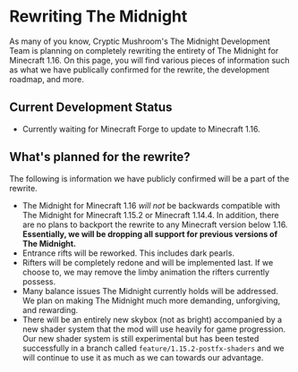 # Rewriting The Midnight
As many of you know, Cryptic Mushroom's The Midnight Development Team is planning on completely rewriting the entirety of The Midnight for Minecraft 1.16. On this page, you will find various pieces of information such as what we have publically confirmed for the rewrite, the development roadmap, and more.

## Current Development Status
- Currently waiting for Minecraft Forge to update to Minecraft 1.16.

## What's planned for the rewrite?
The following is information we have publicly confirmed will be a part of the rewrite.

- The Midnight for Minecraft 1.16 *will not* be backwards compatible with The Midnight for Minecraft 1.15.2 or Minecraft 1.14.4. In addition, there are no plans to backport the rewrite to any Minecraft version below 1.16. **Essentially, we will be dropping all support for previous versions of The Midnight.**
- Entrance rifts will be reworked. This includes dark pearls.
- Rifters will be completely redone and will be implemented last. If we choose to, we may remove the limby animation the rifters currently possess.
- Many balance issues The Midnight currently holds will be addressed. We plan on making The Midnight much more demanding, unforgiving, and rewarding.
- There will be an entirely new skybox (not as bright) accompanied by a new shader system that the mod will use heavily for game progression. Our new shader system is still experimental but has been tested successfully in a branch called `feature/1.15.2-postfx-shaders` and we will continue to use it as much as we can towards our advantage.